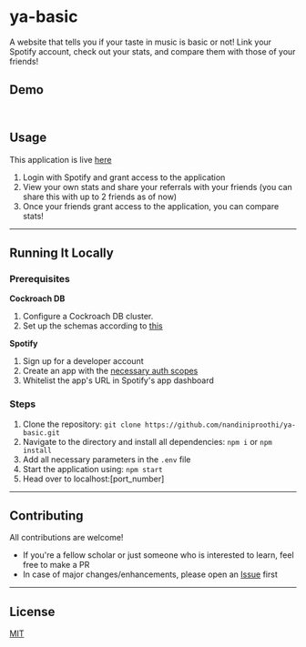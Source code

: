 # ya-basic

A website that tells you if your taste in music is basic or not! Link your Spotify account, check out your stats, and compare them with those of your friends!

## Demo

## ![]()

## Usage

This application is live [here](https://www.ya-basic.co/) <br/>

1. Login with Spotify and grant access to the application
2. View your own stats and share your referrals with your friends (you can share this with up to 2 friends as of now)
3. Once your friends grant access to the application, you can compare stats!

---

## Running It Locally

### Prerequisites

**Cockroach DB**

1. Configure a Cockroach DB cluster.
2. Set up the schemas according to [this](https://github.com/nandiniproothi/ya-basic/blob/cockroach-scripts/README.md)

**Spotify**

1. Sign up for a developer account
2. Create an app with the [necessary auth scopes]()
3. Whitelist the app's URL in Spotify's app dashboard

### Steps

1. Clone the repository: `git clone https://github.com/nandiniproothi/ya-basic.git`
2. Navigate to the directory and install all dependencies: `npm i` or `npm install`
3. Add all necessary parameters in the `.env` file
4. Start the application using: `npm start`
5. Head over to localhost:[port_number]

---

## Contributing

All contributions are welcome!

- If you're a fellow scholar or just someone who is interested to learn, feel free to make a PR
- In case of major changes/enhancements, please open an [Issue](https://github.com/nandiniproothi/ya-basic/issues) first

---

## License

[MIT](LICENSE)
